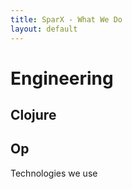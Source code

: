 ```yaml
---
title: SparX - What We Do
layout: default
---
```


# Engineering

## Clojure

## Op

Technologies we use
